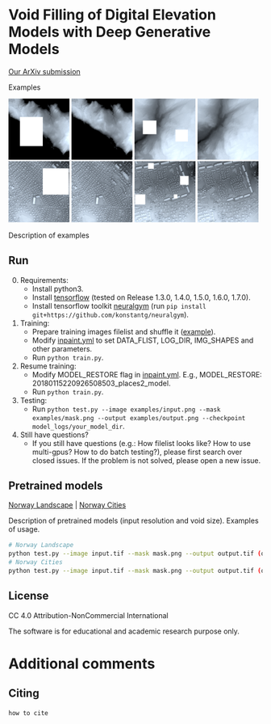 # Void Filling of Digital Elevation Models with Deep Generative Models

[Our ArXiv submission]()

Examples

<img style="width:24%;" src="examples/rex01m-min.png" width="300" />
<img style="width:24%;" src="examples/rex01b-min.png" width="300" />
<img style="width:24%;" src="examples/rex03m-min.png" width="300" />
<img style="width:24%;" src="examples/rex03b-min.png" width="300" />

<img style="width:24%;" src="examples/rex09m-min.png" width="300" />
<img style="width:24%;" src="examples/rex09o-min.png" width="300" />
<img style="width:24%;" src="examples/rex07m-min.png" width="300" />
<img style="width:24%;" src="examples/rex07o-min.png" width="300" />

Description of examples

## Run

0. Requirements:
    * Install python3.
    * Install [tensorflow](https://www.tensorflow.org/install/) (tested on Release 1.3.0, 1.4.0, 1.5.0, 1.6.0, 1.7.0).
    * Install tensorflow toolkit [neuralgym](https://github.com/konstantg/neuralgym) (run `pip install git+https://github.com/konstantg/neuralgym`).
1. Training:
    * Prepare training images filelist and shuffle it ([example](https://github.com/JiahuiYu/generative_inpainting/issues/15)).
    * Modify [inpaint.yml](/inpaint.yml) to set DATA_FLIST, LOG_DIR, IMG_SHAPES and other parameters.
    * Run `python train.py`.
2. Resume training:
    * Modify MODEL_RESTORE flag in [inpaint.yml](/inpaint.yml). E.g., MODEL_RESTORE: 20180115220926508503_places2_model.
    * Run `python train.py`.
3. Testing:
    * Run `python test.py --image examples/input.png --mask examples/mask.png --output examples/output.png --checkpoint model_logs/your_model_dir`.
4. Still have questions?
    * If you still have questions (e.g.: How filelist looks like? How to use multi-gpus? How to do batch testing?), please first search over closed issues. If the problem is not solved, please open a new issue.

## Pretrained models

[Norway Landscape]() | [Norway Cities]()

Description of pretrained models (input resolution and void size). Examples of usage.

```bash
# Norway Landscape
python test.py --image input.tif --mask mask.png --output output.tif (or png) --checkpoint_dir model_logs/checkpoint/
# Norway Cities
python test.py --image input.tif --mask mask.png --output output.tif (or png) --checkpoint_dir model_logs/checkpoint/
```

## License

CC 4.0 Attribution-NonCommercial International

The software is for educational and academic research purpose only.

# Additional comments

## Citing

```
how to cite
```
